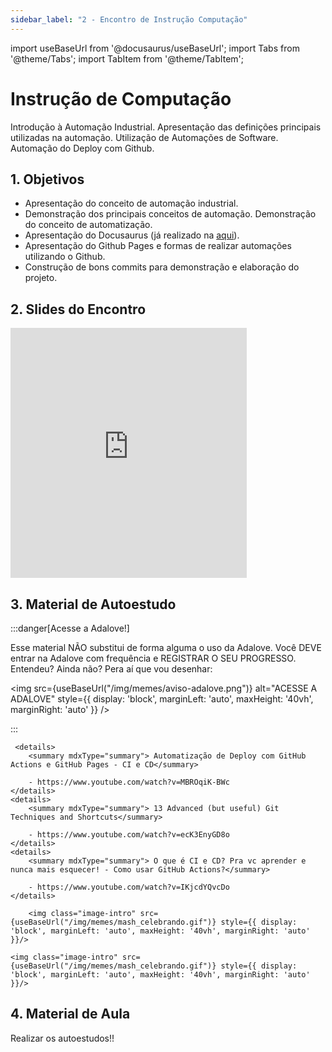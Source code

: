 ```yaml
---
sidebar_label: "2 - Encontro de Instrução Computação"
---
```


import useBaseUrl from '@docusaurus/useBaseUrl';
import Tabs from '@theme/Tabs';
import TabItem from '@theme/TabItem';


# Instrução de Computação

Introdução à Automação Industrial. Apresentação das definições principais utilizadas na automação. Utilização de Automações de Software. Automação do Deploy com Github.	

## 1. Objetivos

- Apresentação do conceito de automação industrial.
- Demonstração dos principais conceitos de automação. Demonstração do conceito de automatização.
- Apresentação do Docusaurus (já realizado na [aqui](/docs/Material/Semana-01/13-orientacao13.md)).
- Apresentação do Github Pages e formas de realizar automações utilizando o Github.
- Construção de bons commits para demonstração e elaboração do projeto.


## 2. Slides do Encontro

<iframe src="https://docs.google.com/presentation/d/e/2PACX-1vShSQXsqePbCpe6biyxx29zc6NhwpfEVfblhTiI_Vu6w6sPQw3OeHfvrSKLkiWD2zrmaKZPZRa3Y1gh/embed?start=false&loop=false&delayms=3000" frameborder="0" width="75%" height="400" allowfullscreen="true" mozallowfullscreen="true" webkitallowfullscreen="true" style={{ display: 'block', marginLeft: 'auto', marginRight: 'auto' }}></iframe>


## 3. Material de Autoestudo

:::danger[Acesse a Adalove!]

Esse material NÃO substitui de forma alguma o uso da Adalove. Você DEVE entrar na Adalove com frequência e REGISTRAR O SEU PROGRESSO. Entendeu? Ainda não? Pera aí que vou desenhar:

<img src={useBaseUrl("/img/memes/aviso-adalove.png")} alt="ACESSE A ADALOVE" style={{ display: 'block', marginLeft: 'auto', maxHeight: '40vh', marginRight: 'auto' }} />

:::

<Tabs>
  <TabItem value="autoestudos-obrigatorios" label="📘 Autoestudos Obrigatórios" default>
     
     <details> 
        <summary mdxType="summary">	Automatização de Deploy com GitHub Actions e GitHub Pages - CI e CD</summary>

        - https://www.youtube.com/watch?v=MBROqiK-BWc
    </details> 
    <details> 
        <summary mdxType="summary">	13 Advanced (but useful) Git Techniques and Shortcuts</summary>

        - https://www.youtube.com/watch?v=ecK3EnyGD8o
    </details> 
    <details> 
        <summary mdxType="summary">	O que é CI e CD? Pra vc aprender e nunca mais esquecer! - Como usar GitHub Actions?</summary>

        - https://www.youtube.com/watch?v=IKjcdYQvcDo
    </details> 

  </TabItem>
  <TabItem value="autoestudos-opcionais" label="📔 Autoestudos Opcionais">
     
        <img class="image-intro" src={useBaseUrl("/img/memes/mash_celebrando.gif")} style={{ display: 'block', marginLeft: 'auto', maxHeight: '40vh', marginRight: 'auto' }}/>

  </TabItem>
  <TabItem value="autoestudos-adicionais" label="📓 Autoestudos Adicionais">
    
    <img class="image-intro" src={useBaseUrl("/img/memes/mash_celebrando.gif")} style={{ display: 'block', marginLeft: 'auto', maxHeight: '40vh', marginRight: 'auto' }}/>

  </TabItem>
</Tabs>

## 4. Material de Aula

Realizar os autoestudos!!

